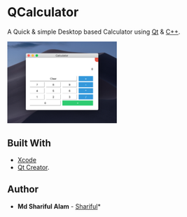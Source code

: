 # QCalculator
A Quick & simple Desktop based Calculator using [Qt](https://www.qt.io/) & [C++](https://en.wikipedia.org/wiki/C%2B%2B).


<img src="./screenshots/1.png" width="250">

## Built With
* [Xcode](https://developer.apple.com/documentation/xcode_release_notes/xcode_10_2_release_notes)
* [Qt Creator](https://www.qt.io/download-qt-installer?hsCtaTracking=9f6a2170-a938-42df-a8e2-a9f0b1d6cdce%7C6cb0de4f-9bb5-4778-ab02-bfb62735f3e5).

## Author

* **Md Shariful Alam** - [Shariful](https://github.com/Shourov1)*
